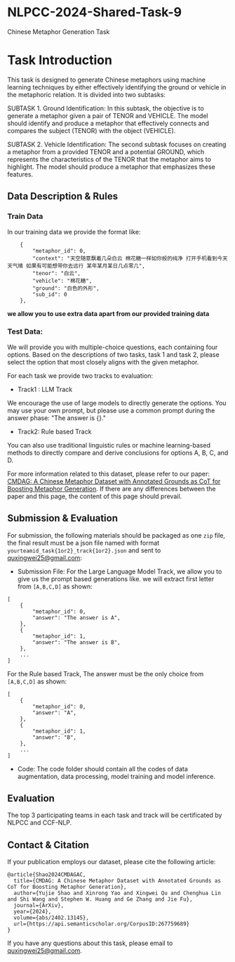 # NLPCC-2024-Shared-Task-9
Chinese Metaphor Generation Task
# Task Introduction
This task is designed to generate Chinese metaphors using machine learning techniques by either effectively identifying the ground or vehicle in the metaphoric relation. It is divided into two subtasks:

SUBTASK 1. Ground Identification: In this subtask, the objective is to generate a metaphor given a pair of TENOR and VEHICLE. The model should identify and produce a metaphor that effectively connects and compares the subject (TENOR) with the object (VEHICLE).

SUBTASK 2. Vehicle Identification: The second subtask focuses on creating a metaphor from a provided TENOR and a potential GROUND, which represents the characteristics of the TENOR that the metaphor aims to highlight. The model should produce a metaphor that emphasizes these features.

## Data Description & Rules

### Train Data

In our training data we provide the format like:

```
    {
        "metaphor_id": 0,
        "context": "天空随意飘着几朵白云 棉花糖一样如你般的纯净 打开手机看到今天天气晴 如果有可能想带你去远行 某年某月某日几点零几",
        "tenor": "白云",
        "vehicle": "棉花糖",
        "ground": "白色的外形",
        "sub_id": 0
    },
```
**we allow you to use extra data apart from our provided training data**

### Test Data:

We will provide you with multiple-choice questions, each containing four options. Based on the descriptions of two tasks, task 1 and task 2, please select the option that most closely aligns with the given metaphor.


For each task we provide two tracks to evaluation:

- Track1 : LLM Track

We encourage the use of large models to directly generate the options. You may use your own prompt, but please use a common prompt during the answer phase: "The answer is {}."

- Track2: Rule based Track

You can also use traditional linguistic rules or machine learning-based methods to directly compare and derive conclusions for options A, B, C, and D.


For more information related to this dataset, please refer to our paper: [CMDAG: A Chinese Metaphor Dataset with Annotated Grounds as CoT for Boosting Metaphor Generation](https://arxiv.org/abs/2402.13145). If there are any differences between the paper and this page, the content of this page should prevail.

## Submission & Evaluation

For submission, the following materials should be packaged as one `zip` file, the final result must be a json file named with format `yourteamid_task{1or2}_track{1or2}.json` and sent to quxingwei25@gmail.com:

- Submission File: 
For the Large Language Model Track, we allow you to give us the prompt based generations like. we will extract first letter from `[A,B,C,D]` as shown: 
```
[
    {
        "metaphor_id": 0,
        "answer": "The answer is A",
    },
    {
        "metaphor_id": 1,
        "answer": "The answer is B",
    },
    ...
]

```
For the Rule based Track, The answer must be the only choice from `[A,B,C,D]` as shown: 
```
[
    {
        "metaphor_id": 0,
        "answer": "A",
    },
    {
        "metaphor_id": 1,
        "answer": "B",
    },
    ...
]

```
- Code: The code folder should contain all the codes of data augmentation, data processing, model training and model inference. 

## Evaluation

The top 3 participating teams in each task and track will be certificated by NLPCC and CCF-NLP.

## Contact & Citation

If your publication employs our dataset, please cite the following article:

```\
@article{Shao2024CMDAGAC,
  title={CMDAG: A Chinese Metaphor Dataset with Annotated Grounds as CoT for Boosting Metaphor Generation},
  author={Yujie Shao and Xinrong Yao and Xingwei Qu and Chenghua Lin and Shi Wang and Stephen W. Huang and Ge Zhang and Jie Fu},
  journal={ArXiv},
  year={2024},
  volume={abs/2402.13145},
  url={https://api.semanticscholar.org/CorpusID:267759689}
}
```

If you have any questions about this task, please email to quxingwei25@gmail.com.